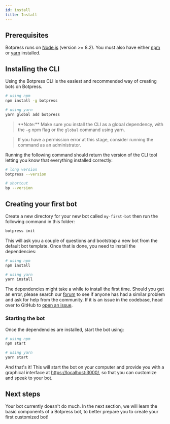 ```yaml
---
id: install
title: Install
---
```


## Prerequisites <a class="toc" id="prerequisites" href="#prerequisites"></a>

Botpress runs on [Node.js](https://nodejs.org) (version >= 8.2). You must also have either [npm](https://www.npmjs.com) or [yarn](https://yarnpkg.com) installed.

## Installing the CLI <a class="toc" id="install" href="#install"></a>

Using the Botpress CLI is the easiest and recommended way of creating bots on Botpress.

```bash
# using npm
npm install -g botpress

# using yarn
yarn global add botpress
```

> **Note:**️ Make sure you install the CLI as a global dependency, with the `-g` npm flag or the `global` command using yarn.

> If you have a permission error at this stage, consider running the command as an administrator.

Running the following command should return the version of the CLI tool letting you know that everything installed correctly:

```bash
# long version
botpress --version

# shortcut
bp --version
```

## Creating your first bot <a class="toc" id="toc-creating-a-new-bot" href="#toc-creating-a-new-bot"></a>

Create a new directory for your new bot called `my-first-bot` then run the following command in this folder:

```bash
botpress init
```

This will ask you a couple of questions and bootstrap a new bot from the default bot template. Once that is done, you need to install the dependencies:

```bash
# using npm
npm install

# using yarn
yarn install
```

The dependencies might take a while to install the first time. Should you get an error, please search our [forum](https://help.botpress.io/) to see if anyone has had a similar problem and ask for help from the community. If it is an issue in the codebase, head over to GitHub to [open an issue](https://github.com/botpress/botpress/issues/new).

### Starting the bot <a class="toc" id="toc-starting-bot" href="#toc-starting-bot"></a>

Once the dependencies are installed, start the bot using:

```bash
# using npm
npm start

# using yarn
yarn start
```

And that's it! This will start the bot on your computer and provide you with a graphical interface at [https://localhost:3000/](https://localhost:3000/), so that you can customize and speak to your bot.

## Next steps <a class="toc" id="toc-next-steps" href="#toc-next-steps"></a>

Your bot currently doesn't do much. In the next section, we will learn the basic components of a Botpress bot, to better prepare you to create your first customized bot!
